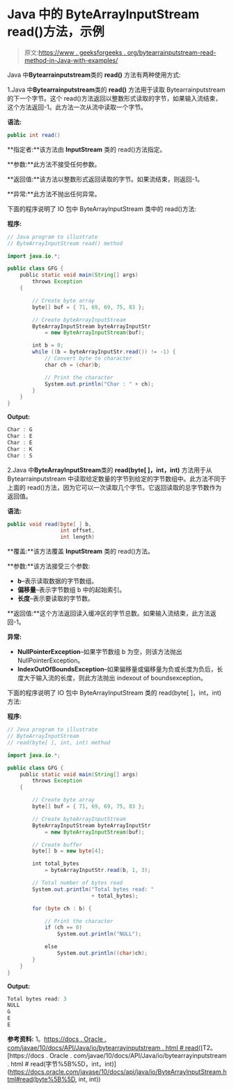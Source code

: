 # Java 中的 ByteArrayInputStream read()方法，示例

> 原文:[https://www . geeksforgeeks . org/bytearrainputstream-read-method-in-Java-with-examples/](https://www.geeksforgeeks.org/bytearrayinputstream-read-method-in-java-with-examples/)

Java 中**Bytearrainputstream**类的 **read()** 方法有两种使用方式:

1.Java 中**Bytearrainputstream**类的 **read()** 方法用于读取 Bytearrainputstream 的下一个字节。这个 read()方法返回以整数形式读取的字节，如果输入流结束，这个方法返回-1。此方法一次从流中读取一个字节。

**语法:**

```java
public int read()

```

**指定者:**该方法由 **InputStream** 类的 read()方法指定。

**参数:**此方法不接受任何参数。

**返回值:**该方法以整数形式返回读取的字节。如果流结束，则返回-1。

**异常:**此方法不抛出任何异常。

下面的程序说明了 IO 包中 ByteArrayInputStream 类中的 read()方法:

**程序:**

```java
// Java program to illustrate
// ByteArrayInputStream read() method

import java.io.*;

public class GFG {
    public static void main(String[] args)
        throws Exception
    {

        // Create byte array
        byte[] buf = { 71, 69, 69, 75, 83 };

        // Create byteArrayInputStream
        ByteArrayInputStream byteArrayInputStr
            = new ByteArrayInputStream(buf);

        int b = 0;
        while ((b = byteArrayInputStr.read()) != -1) {
            // Convert byte to character
            char ch = (char)b;

            // Print the character
            System.out.println("Char : " + ch);
        }
    }
}
```

**Output:**

```java
Char : G
Char : E
Char : E
Char : K
Char : S

```

2.Java 中**ByteArrayInputStream**类的 **read(byte[ ]，int，int)** 方法用于从 Bytearrainputstream 中读取给定数量的字节到给定的字节数组中。此方法不同于上面的 read()方法，因为它可以一次读取几个字节。它返回读取的总字节数作为返回值。

**语法:**

```java
public void read(byte[ ] b,
                 int offset,
                 int length)

```

**覆盖:**该方法覆盖 **InputStream** 类的 read()方法。

**参数:**该方法接受三个参数:

*   **b**–表示读取数据的字节数组。
*   **偏移量**–表示字节数组 b 中的起始索引。
*   **长度**–表示要读取的字节数。

**返回值:**这个方法返回读入缓冲区的字节总数。如果输入流结束，此方法返回-1。

**异常:**

*   **NullPointerException**–如果字节数组 b 为空，则该方法抛出 NullPointerException。
*   **IndexOutOfBoundsException**–如果偏移量或偏移量为负或长度为负后，长度大于输入流的长度，则此方法抛出 indexout of boundsexception。

下面的程序说明了 IO 包中 ByteArrayInputStream 类的 read(byte[ ]，int，int)方法:

**程序:**

```java
// Java program to illustrate
// ByteArrayInputStream
// read(byte[ ], int, int) method

import java.io.*;

public class GFG {
    public static void main(String[] args)
        throws Exception
    {

        // Create byte array
        byte[] buf = { 71, 69, 69, 75, 83 };

        // Create byteArrayInputStream
        ByteArrayInputStream byteArrayInputStr
            = new ByteArrayInputStream(buf);

        // Create buffer
        byte[] b = new byte[4];

        int total_bytes
            = byteArrayInputStr.read(b, 1, 3);

        // Total number of bytes read
        System.out.println("Total bytes read: "
                           + total_bytes);

        for (byte ch : b) {

            // Print the character
            if (ch == 0)
                System.out.println("NULL");

            else
                System.out.println((char)ch);
        }
    }
}
```

**Output:**

```java
Total bytes read: 3
NULL
G
E
E

```

**参考资料:**
1。[https://docs . Oracle . com/javae/10/docs/API/Java/io/bytearrayinputstream . html # read()](https://docs.oracle.com/javase/10/docs/api/java/io/ByteArrayInputStream.html#read())T2。[https://docs . Oracle . com/javae/10/docs/API/Java/io/bytearrayinputstream . html # read(字节%5B%5D，int，int)](https://docs.oracle.com/javase/10/docs/api/java/io/ByteArrayInputStream.html#read(byte%5B%5D, int, int))
